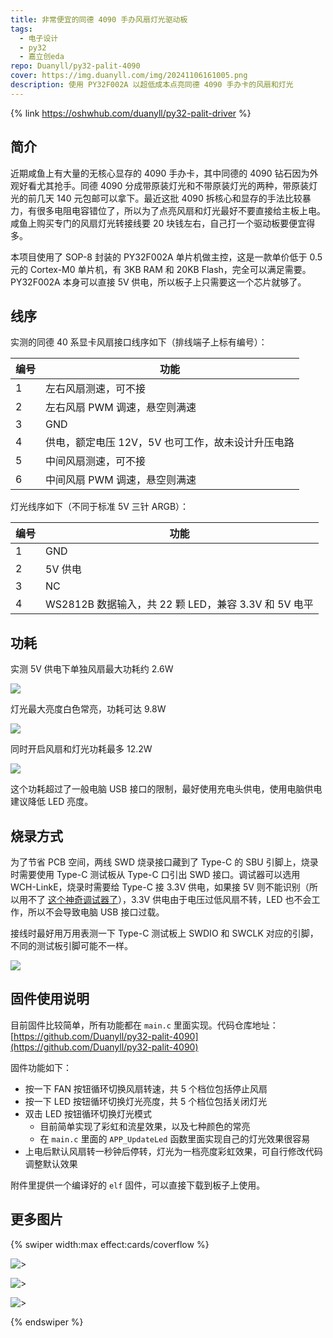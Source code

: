 ```yaml
---
title: 非常便宜的同德 4090 手办风扇灯光驱动板
tags:
  - 电子设计
  - py32
  - 嘉立创eda
repo: Duanyll/py32-palit-4090
cover: https://img.duanyll.com/img/20241106161005.png
description: 使用 PY32F002A 以超低成本点亮同德 4090 手办卡的风扇和灯光
---
```


{% link https://oshwhub.com/duanyll/py32-palit-driver %}

## 简介

近期咸鱼上有大量的无核心显存的 4090 手办卡，其中同德的 4090 钻石因为外观好看尤其抢手。同德 4090 分成带原装灯光和不带原装灯光的两种，带原装灯光的前几天 140 元包邮可以拿下。最近这批 4090 拆核心和显存的手法比较暴力，有很多电阻电容错位了，所以为了点亮风扇和灯光最好不要直接给主板上电。咸鱼上购买专门的风扇灯光转接线要 20 块钱左右，自己打一个驱动板要便宜得多。

本项目使用了 SOP-8 封装的 PY32F002A 单片机做主控，这是一款单价低于 0.5 元的 Cortex-M0 单片机，有 3KB RAM 和 20KB Flash，完全可以满足需要。PY32F002A 本身可以直接 5V 供电，所以板子上只需要这一个芯片就够了。

## 线序

实测的同德 40 系显卡风扇接口线序如下（排线端子上标有编号）：

| 编号 | 功能                                              |
| ---- | ------------------------------------------------- |
| 1    | 左右风扇测速，可不接                              |
| 2    | 左右风扇 PWM 调速，悬空则满速                     |
| 3    | GND                                               |
| 4    | 供电，额定电压 12V，5V 也可工作，故未设计升压电路 |
| 5    | 中间风扇测速，可不接                              |
| 6    | 中间风扇 PWM 调速，悬空则满速                     |

灯光线序如下（不同于标准 5V 三针 ARGB）：

| 编号 | 功能                                                 |
| ---- | ---------------------------------------------------- |
| 1    | GND                                                  |
| 2    | 5V 供电                                              |
| 3    | NC                                                   |
| 4    | WS2812B 数据输入，共 22 颗 LED，兼容 3.3V 和 5V 电平 |

## 功耗

实测 5V 供电下单独风扇最大功耗约 2.6W

![](https://img.duanyll.com/img/20241106155323.png)

灯光最大亮度白色常亮，功耗可达 9.8W

![](https://img.duanyll.com/img/20241106155445.png)

同时开启风扇和灯光功耗最多 12.2W

![](https://img.duanyll.com/img/20241106155528.png)

这个功耗超过了一般电脑 USB 接口的限制，最好使用充电头供电，使用电脑供电建议降低 LED 亮度。

## 烧录方式

为了节省 PCB 空间，两线 SWD 烧录接口藏到了 Type-C 的 SBU 引脚上，烧录时需要使用 Type-C 测试板从 Type-C 口引出 SWD 接口。调试器可以选用 WCH-LinkE，烧录时需要给 Type-C 接 3.3V 供电，如果接 5V 则不能识别（所以用不了 [这个神奇调试器了](./2024-9-1-STLink-SBU.md)），3.3V 供电由于电压过低风扇不转，LED 也不会工作，所以不会导致电脑 USB 接口过载。

接线时最好用万用表测一下 Type-C 测试板上 SWDIO 和 SWCLK 对应的引脚，不同的测试板引脚可能不一样。

![](https://img.duanyll.com/img/20241106160214.png)

## 固件使用说明

目前固件比较简单，所有功能都在 `main.c` 里面实现。代码仓库地址：[https://github.com/Duanyll/py32-palit-4090](https://github.com/Duanyll/py32-palit-4090)

固件功能如下：

- 按一下 FAN 按钮循环切换风扇转速，共 5 个档位包括停止风扇
- 按一下 LED 按钮循环切换灯光亮度，共 5 个档位包括关闭灯光
- 双击 LED 按钮循环切换灯光模式
  - 目前简单实现了彩虹和流星效果，以及七种颜色的常亮
  - 在 `main.c` 里面的 `APP_UpdateLed` 函数里面实现自己的灯光效果很容易
- 上电后默认风扇转一秒钟后停转，灯光为一档亮度彩虹效果，可自行修改代码调整默认效果

附件里提供一个编译好的 `elf` 固件，可以直接下载到板子上使用。

## 更多图片

{% swiper width:max effect:cards/coverflow %}

![> ](https://img.duanyll.com/img/20241106161005.png)

![> ](https://img.duanyll.com/img/20241106160940.png)

![> ](https://img.duanyll.com/img/20241106160953.png)

{% endswiper %}
